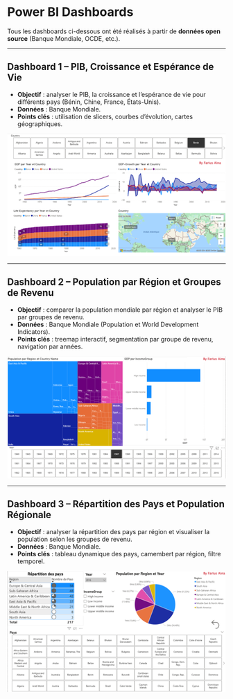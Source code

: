 # Power BI Dashboards

Tous les dashboards ci-dessous ont été réalisés à partir de **données open source** (Banque Mondiale, OCDE, etc.).  

---

## Dashboard 1 – PIB, Croissance et Espérance de Vie
- **Objectif** : analyser le PIB, la croissance et l’espérance de vie pour différents pays (Bénin, Chine, France, États-Unis).  
- **Données** : Banque Mondiale.  
- **Points clés** : utilisation de slicers, courbes d’évolution, cartes géographiques.  

![Dashboard PIB & Espérance de Vie](assets/dashboard_gdp_life.png)    

---

## Dashboard 2 – Population par Région et Groupes de Revenu
- **Objectif** : comparer la population mondiale par région et analyser le PIB par groupes de revenu.  
- **Données** : Banque Mondiale (Population et World Development Indicators).  
- **Points clés** : treemap interactif, segmentation par groupe de revenu, navigation par années.  

![Dashboard Population & Income](assets/dashboard_population_income.png)  

---

## Dashboard 3 – Répartition des Pays et Population Régionale
- **Objectif** : analyser la répartition des pays par région et visualiser la population selon les groupes de revenu.  
- **Données** : Banque Mondiale.  
- **Points clés** : tableau dynamique des pays, camembert par région, filtre temporel.  

![Dashboard Répartition Pays](assets/dashboard_country_distribution.png)  
